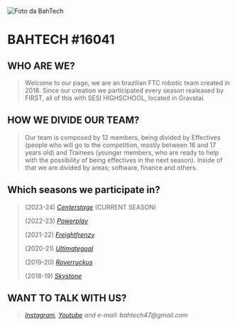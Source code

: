 
![Foto da BahTech](https://github.com/BahTech47/BahTech47/assets/78217000/b7c9e8c0-b240-4791-a44f-677d85f45123)

 # BAHTECH #16041

## WHO ARE WE?
> Welcome to our page, we are an brazilian FTC robotic team created in 2018. Since our creation we participated every season realeased by FIRST, all of this with SESI HIGHSCHOOL, located in Gravataí.

## HOW WE DIVIDE OUR TEAM?
> Our team is composed by 12 members, being divided by Effectives (people who will go to the competition, mostly between 16 and 17 years old) and Trainees (younger members, who are ready to help with the possibility of being effectives in the next season). Inside of that we are divided by areas; software, finance and others.
> 
## Which seasons we participate in?
> (2023-24) _[Centerstage](https://youtu.be/6e-5Uo1dRic?si=kLZiIlG5n-uZqSmF)_ (CURRENT SEASON)
>
> (2022-23) _[Powerplay](https://youtu.be/HsitvZ0JaDc?si=3PANO053FslV98Ya)_
>
> (2021-22) _[Freightfrenzy](https://youtu.be/I6lX12idAf8)_
> 
> (2020-21) _[Ultimategoal](https://youtu.be/zYS0--eeUCM)_
>
> (2019-20) _[Roverruckus](https://youtu.be/rR4gR4l2XA8)_
> 
> (2018-19) _[Skystone](https://youtu.be/XiGB_8Ppnbs)_

## WANT TO TALK WITH US?
> _[Instagram](https://instagram.com/bahtech_16041?utm_medium=copy_link),
> [Youtube](https://youtube.com/c/BahTech) and
> e-mail: bahtech47@gmail.com_

